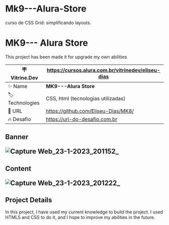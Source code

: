 # Mk9---Alura-Store

curso de CSS Grid: simplificando layouts. 

# MK9--- Alura Store

This project has been made it for upgrade my own abilities 

| :placard: Vitrine.Dev |  https://cursos.alura.com.br/vitrinedev/eliseu-dias  |
| -------------  | --- |
| :sparkles: Name        | **MK9---Alura Store**
| :label: Technologies | CSS, html (tecnologias utilizadas)
| :rocket: URL         |  https://github.com/Eliseu-Dias/MK8/
| :fire: Desafio     | https://url-do-desafio.com.br

<!-- Inserir imagem com a #vitrinedev ao final do link -->

<h2>Banner
  
![Capture Web_23-1-2023_201152_](https://user-images.githubusercontent.com/111696857/214193079-4f94b8f9-0a0d-4448-90cf-a2ab061f22c1.jpeg#vitrinedev)

  <h2> Content
    
![Capture Web_23-1-2023_201222_](https://user-images.githubusercontent.com/111696857/214192975-9f66a905-412d-4395-90f8-9936eb23ebe1.jpeg#vitrinedev)

## Project Details

In this project, I have used my current knowledge to build the project. I used HTML5 and CSS to do it, and I hope to improve my abilities in the future.
